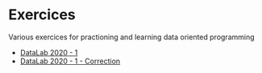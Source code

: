 # Exercices
Various exercices for practioning and learning data oriented programming

- [DataLab 2020 - 1](https://github.com/remijul/exercice/blob/main/Data_exploration_Pandas_Matplotlib_Seaborn.ipynb)
- [DataLab 2020 - 1 - Correction](https://github.com/remijul/exercice/blob/main/Data_exploration_Pandas_Matplotlib_Seaborn_correction.ipynb)

